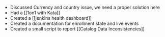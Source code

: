 * Discussed Currency and country issue, we need a proper solution here
* Had a [[1on1 with Kata]]
* Created a [[jenkins health dashboard]]
* Created a documentation for enrollment state and live events
* Created a small script to report [[Catalog Data Inconsistencies]]
